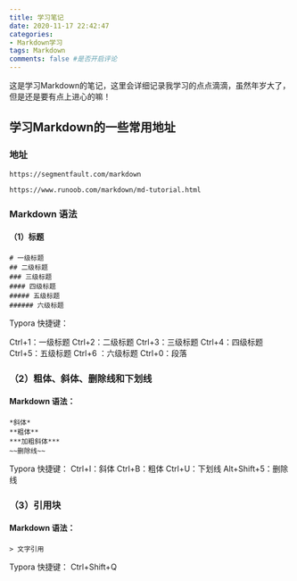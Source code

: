 ```yaml
---
title: 学习笔记
date: 2020-11-17 22:42:47
categories:
- Markdown学习
tags: Markdown
comments: false #是否开启评论
---
```

这是学习Markdown的笔记，这里会详细记录我学习的点点滴滴，虽然年岁大了，但是还是要有点上进心的嘛！

## 学习Markdown的一些常用地址

### 地址

```
https://segmentfault.com/markdown
```

```
https://www.runoob.com/markdown/md-tutorial.html
```
### Markdown 语法
#### （1）标题

```
# 一级标题
## 二级标题
### 三级标题
#### 四级标题
##### 五级标题
###### 六级标题
```

Typora 快捷键：

Ctrl+1：一级标题
Ctrl+2：二级标题
Ctrl+3：三级标题
Ctrl+4：四级标题
Ctrl+5：五级标题
Ctrl+6 ：六级标题
Ctrl+0：段落

### （2）粗体、斜体、删除线和下划线
#### Markdown 语法：

```
*斜体*
**粗体**
***加粗斜体***
~~删除线~~
```
Typora 快捷键：
Ctrl+I：斜体
Ctrl+B：粗体
Ctrl+U：下划线
Alt+Shift+5：删除线

### （3）引用块
#### Markdown 语法：

```
> 文字引用
```
Typora 快捷键： Ctrl+Shift+Q